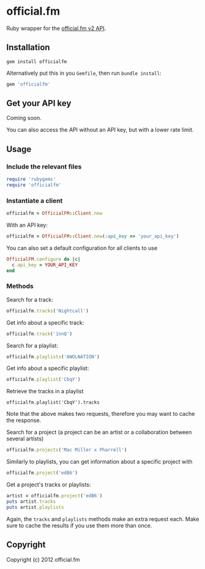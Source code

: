 # official.fm

Ruby wrapper for the [official.fm v2 API](http://dev.official.fm/).

## Installation

    gem install officialfm

Alternatively put this in you `Gemfile`, then run `bundle install`:

```ruby
gem 'officialfm'
```

## Get your API key

Coming soon.

You can also access the API without an API key, but with a lower rate limit.

## Usage

### Include the relevant files

```ruby
require 'rubygems'
require 'officialfm'
```

### Instantiate a client
    
```ruby
officialfm = OfficialFM::Client.new
```

With an API key:

```ruby
officialfm = OfficialFM::Client.new(:api_key => 'your_api_key')
```

You can also set a default configuration for all clients to use

```ruby
OfficialFM.configure do |c|
  c.api_key = YOUR_API_KEY
end
```

### Methods

Search for a track:

```ruby 
officialfm.tracks('Nightcall')
```

Get info about a specific track:

```ruby
officialfm.track('1nnQ')
```

Search for a playlist:

```ruby
officialfm.playlists('AWOLNATION')
```

Get info about a specific playlist:

```ruby
officialfm.playlist('CbqY')
```

Retrieve the tracks in a playlist

```
officialfm.playlist('CbqY').tracks
```

Note that the above makes two requests, therefore you may want to cache the response.

Search for a project (a project can be an artist or a collaboration between several artists)

```ruby
officialfm.projects('Mac Miller x Pharrell')
```

Similarly to playlists, you can get information about a specific project with

```ruby
officialfm.project('edB6')
```

Get a project's tracks or playlists:

```ruby
artist = officialfm.project('edB6')
puts artist.tracks
puts artist.playlists
```

Again, the `tracks` and `playlists` methods make an extra request each. Make
sure to cache the results if you use them more than once.


## Copyright

Copyright (c) 2012 official.fm

